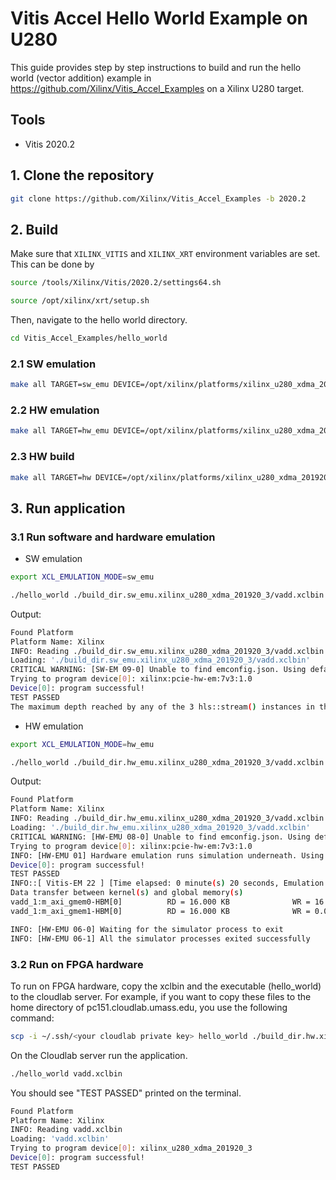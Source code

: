# Vitis Accel Hello World Example on U280

This guide provides step by step instructions to build and run the hello world (vector addition) example in https://github.com/Xilinx/Vitis_Accel_Examples on a Xilinx U280 target. 

## Tools

- Vitis 2020.2

## 1. Clone the repository

```bash
git clone https://github.com/Xilinx/Vitis_Accel_Examples -b 2020.2
```

## 2. Build

Make sure that ```XILINX_VITIS``` and ```XILINX_XRT``` environment variables are set. This can be done by

```bash
source /tools/Xilinx/Vitis/2020.2/settings64.sh
```

```bash
source /opt/xilinx/xrt/setup.sh
```

Then, navigate to the hello world directory.

```bash
cd Vitis_Accel_Examples/hello_world
```

### 2.1 SW emulation

```bash
make all TARGET=sw_emu DEVICE=/opt/xilinx/platforms/xilinx_u280_xdma_201920_3/xilinx_u280_xdma_201920_3.xpfm
```

### 2.2 HW emulation

```bash
make all TARGET=hw_emu DEVICE=/opt/xilinx/platforms/xilinx_u280_xdma_201920_3/xilinx_u280_xdma_201920_3.xpfm
```

### 2.3 HW build

```bash
make all TARGET=hw DEVICE=/opt/xilinx/platforms/xilinx_u280_xdma_201920_3/xilinx_u280_xdma_201920_3.xpfm
```


## 3. Run application

### 3.1 Run software and hardware emulation

- SW emulation 

```bash
export XCL_EMULATION_MODE=sw_emu
```

```bash
./hello_world ./build_dir.sw_emu.xilinx_u280_xdma_201920_3/vadd.xclbin
```

Output:

```bash
Found Platform
Platform Name: Xilinx
INFO: Reading ./build_dir.sw_emu.xilinx_u280_xdma_201920_3/vadd.xclbin
Loading: './build_dir.sw_emu.xilinx_u280_xdma_201920_3/vadd.xclbin'
CRITICAL WARNING: [SW-EM 09-0] Unable to find emconfig.json. Using default device "xilinx:pcie-hw-em:7v3:1.0"
Trying to program device[0]: xilinx:pcie-hw-em:7v3:1.0
Device[0]: program successful!
TEST PASSED
The maximum depth reached by any of the 3 hls::stream() instances in the design is 256

```

- HW emulation 

```bash
export XCL_EMULATION_MODE=hw_emu
```

```bash
./hello_world ./build_dir.hw_emu.xilinx_u280_xdma_201920_3/vadd.xclbin
```

Output:
```bash
Found Platform
Platform Name: Xilinx
INFO: Reading ./build_dir.hw_emu.xilinx_u280_xdma_201920_3/vadd.xclbin
Loading: './build_dir.hw_emu.xilinx_u280_xdma_201920_3/vadd.xclbin'
CRITICAL WARNING: [HW-EMU 08-0] Unable to find emconfig.json. Using default device "xilinx:pcie-hw-em:7v3:1.0"
Trying to program device[0]: xilinx:pcie-hw-em:7v3:1.0
INFO: [HW-EMU 01] Hardware emulation runs simulation underneath. Using a large data set will result in long simulation times. It is recommended that a small dataset is used for faster execution. The flow uses approximate models for DDR memory and interconnect and hence the performance data generated is approximate.
Device[0]: program successful!
TEST PASSED
INFO::[ Vitis-EM 22 ] [Time elapsed: 0 minute(s) 20 seconds, Emulation time: 0.0277806 ms]
Data transfer between kernel(s) and global memory(s)
vadd_1:m_axi_gmem0-HBM[0]          RD = 16.000 KB              WR = 16.000 KB
vadd_1:m_axi_gmem1-HBM[0]          RD = 16.000 KB              WR = 0.000 KB

INFO: [HW-EMU 06-0] Waiting for the simulator process to exit
INFO: [HW-EMU 06-1] All the simulator processes exited successfully
```

### 3.2 Run on FPGA hardware

To run on FPGA hardware, copy the xclbin and the executable (hello_world) to the cloudlab server. For example, if you want to copy these files to the home directory of pc151.cloudlab.umass.edu, you use the following command:

```bash
scp -i ~/.ssh/<your cloudlab private key> hello_world ./build_dir.hw.xilinx_u280_xdma_201920_3/vadd.xclbin <your user name>@pc151.cloudlab.umass.edu:~
```

On the Cloudlab server run the application.

```bash
./hello_world vadd.xclbin
```
You should see "TEST PASSED" printed on the terminal.

```bash
Found Platform
Platform Name: Xilinx
INFO: Reading vadd.xclbin
Loading: 'vadd.xclbin'
Trying to program device[0]: xilinx_u280_xdma_201920_3
Device[0]: program successful!
TEST PASSED
```

